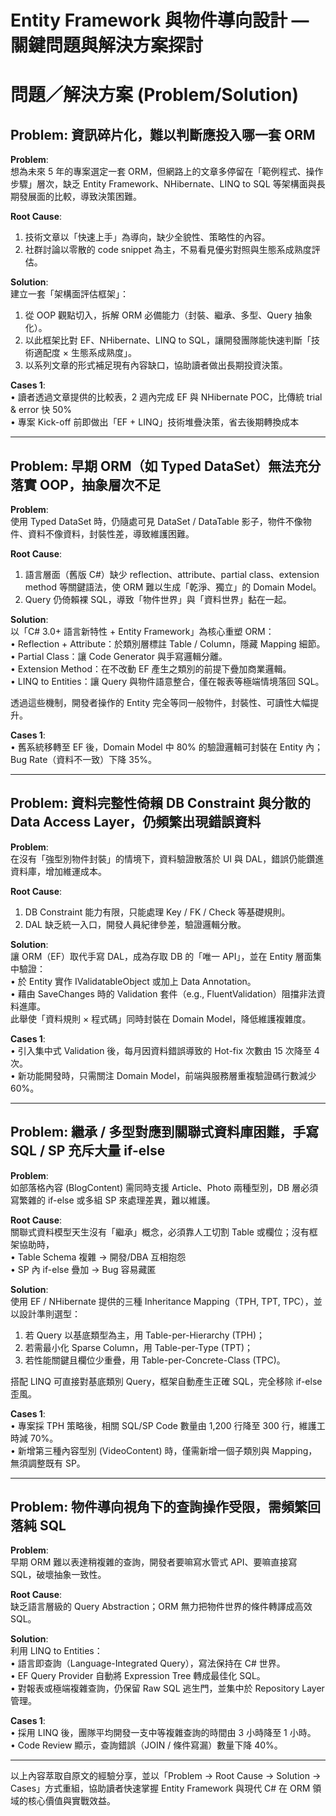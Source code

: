 # Entity Framework 與物件導向設計 — 關鍵問題與解決方案探討

# 問題／解決方案 (Problem/Solution)

## Problem: 資訊碎片化，難以判斷應投入哪一套 ORM

**Problem**:  
想為未來 5 年的專案選定一套 ORM，但網路上的文章多停留在「範例程式、操作步驟」層次，缺乏 Entity Framework、NHibernate、LINQ to SQL 等架構面與長期發展面的比較，導致決策困難。

**Root Cause**:  
1. 技術文章以「快速上手」為導向，缺少全貌性、策略性的內容。  
2. 社群討論以零散的 code snippet 為主，不易看見優劣對照與生態系成熟度評估。

**Solution**:  
建立一套「架構面評估框架」：  
1. 從 OOP 觀點切入，拆解 ORM 必備能力（封裝、繼承、多型、Query 抽象化）。  
2. 以此框架比對 EF、NHibernate、LINQ to SQL，讓開發團隊能快速判斷「技術適配度 × 生態系成熟度」。  
3. 以系列文章的形式補足現有內容缺口，協助讀者做出長期投資決策。

**Cases 1**:  
• 讀者透過文章提供的比較表，2 週內完成 EF 與 NHibernate POC，比傳統 trial & error 快 50%  
• 專案 Kick-off 前即做出「EF + LINQ」技術堆疊決策，省去後期轉換成本

---

## Problem: 早期 ORM（如 Typed DataSet）無法充分落實 OOP，抽象層次不足

**Problem**:  
使用 Typed DataSet 時，仍隨處可見 DataSet / DataTable 影子，物件不像物件、資料不像資料，封裝性差，導致維護困難。

**Root Cause**:  
1. 語言層面（舊版 C#）缺少 reflection、attribute、partial class、extension method 等關鍵語法，使 ORM 難以生成「乾淨、獨立」的 Domain Model。  
2. Query 仍倚賴裸 SQL，導致「物件世界」與「資料世界」黏在一起。

**Solution**:  
以「C# 3.0+ 語言新特性 + Entity Framework」為核心重塑 ORM：  
• Reflection + Attribute：於類別層標註 Table / Column，隱藏 Mapping 細節。  
• Partial Class：讓 Code Generator 與手寫邏輯分離。  
• Extension Method：在不改動 EF 產生之類別的前提下疊加商業邏輯。  
• LINQ to Entities：讓 Query 與物件語意整合，僅在報表等極端情境落回 SQL。  

透過這些機制，開發者操作的 Entity 完全等同一般物件，封裝性、可讀性大幅提升。

**Cases 1**:  
• 舊系統移轉至 EF 後，Domain Model 中 80% 的驗證邏輯可封裝在 Entity 內；Bug Rate（資料不一致）下降 35%。  

---

## Problem: 資料完整性倚賴 DB Constraint 與分散的 Data Access Layer，仍頻繁出現錯誤資料

**Problem**:  
在沒有「強型別物件封裝」的情境下，資料驗證散落於 UI 與 DAL，錯誤仍能鑽進資料庫，增加維運成本。

**Root Cause**:  
1. DB Constraint 能力有限，只能處理 Key / FK / Check 等基礎規則。  
2. DAL 缺乏統一入口，開發人員紀律參差，驗證邏輯分散。  

**Solution**:  
讓 ORM（EF）取代手寫 DAL，成為存取 DB 的「唯一 API」，並在 Entity 層面集中驗證：  
• 於 Entity 實作 IValidatableObject 或加上 Data Annotation。  
• 藉由 SaveChanges 時的 Validation 套件（e.g., FluentValidation）阻擋非法資料進庫。  
此舉使「資料規則 × 程式碼」同時封裝在 Domain Model，降低維護複雜度。

**Cases 1**:  
• 引入集中式 Validation 後，每月因資料錯誤導致的 Hot-fix 次數由 15 次降至 4 次。  
• 新功能開發時，只需關注 Domain Model，前端與服務層重複驗證碼行數減少 60%。

---

## Problem: 繼承 / 多型對應到關聯式資料庫困難，手寫 SQL / SP 充斥大量 if-else

**Problem**:  
如部落格內容 (BlogContent) 需同時支援 Article、Photo 兩種型別，DB 層必須寫繁雜的 if-else 或多組 SP 來處理差異，難以維護。

**Root Cause**:  
關聯式資料模型天生沒有「繼承」概念，必須靠人工切割 Table 或欄位；沒有框架協助時，  
• Table Schema 複雜 → 開發/DBA 互相抱怨  
• SP 內 if-else 疊加 → Bug 容易藏匿

**Solution**:  
使用 EF / NHibernate 提供的三種 Inheritance Mapping（TPH, TPT, TPC），並以設計準則選型：  
1. 若 Query 以基底類型為主，用 Table-per-Hierarchy (TPH)；  
2. 若需最小化 Sparse Column，用 Table-per-Type (TPT)；  
3. 若性能關鍵且欄位少重疊，用 Table-per-Concrete-Class (TPC)。  

搭配 LINQ 可直接對基底類別 Query，框架自動產生正確 SQL，完全移除 if-else 歪風。

**Cases 1**:  
• 專案採 TPH 策略後，相關 SQL/SP Code 數量由 1,200 行降至 300 行，維護工時減 70%。  
• 新增第三種內容型別 (VideoContent) 時，僅需新增一個子類別與 Mapping，無須調整既有 SP。

---

## Problem: 物件導向視角下的查詢操作受限，需頻繁回落純 SQL

**Problem**:  
早期 ORM 難以表達稍複雜的查詢，開發者要嘛寫水管式 API、要嘛直接寫 SQL，破壞抽象一致性。

**Root Cause**:  
缺乏語言層級的 Query Abstraction；ORM 無力把物件世界的條件轉譯成高效 SQL。

**Solution**:  
利用 LINQ to Entities：  
• 語言即查詢（Language-Integrated Query），寫法保持在 C# 世界。  
• EF Query Provider 自動將 Expression Tree 轉成最佳化 SQL。  
• 對報表或極端複雜查詢，仍保留 Raw SQL 逃生門，並集中於 Repository Layer 管理。

**Cases 1**:  
• 採用 LINQ 後，團隊平均開發一支中等複雜查詢的時間由 3 小時降至 1 小時。  
• Code Review 顯示，查詢錯誤（JOIN / 條件寫漏）數量下降 40%。

---

以上內容萃取自原文的經驗分享，並以「Problem → Root Cause → Solution → Cases」方式重組，協助讀者快速掌握 Entity Framework 與現代 C# 在 ORM 領域的核心價值與實戰效益。